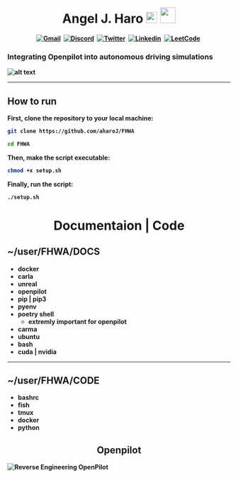 <h1 align="center"><b> Angel J. Haro
<img src="https://docs.google.com/uc?export=download&id=1JqFc6WL-cTtJBQgW9tusQAZhQ3H9hGae" alt="" height="25" >
<img src="https://docs.google.com/uc?export=download&id=1HsBpakQVutfOmxBcPbGpKdo_oGEoKJZT" alt="" height="35" >
</h1>

<!-- START  -->
<div align="center">
<a href="https://aharoj.io"><img src="https://img.shields.io/badge/website-000000?style=for-the-badge&logo=Portfolio&logoColor=white" alt="Gmail" /></a>&nbsp;
<a href="https://discord.gg/HDDQ6pUMHt"><img src="https://img.shields.io/badge/Discord-7289DA?style=for-the-badge&logo=discord&logoColor=white" alt="Discord" /></a>&nbsp;
<a href="https://twitter.com/aharoJ"><img src="https://img.shields.io/badge/Twitter-1DA1F2?style=for-the-badge&logo=twitter&logoColor=white" alt="Twitter" /></a>&nbsp;
<a href="https://www.linkedin.com/in/aharoJ/"><img src="https://img.shields.io/badge/LinkedIn-0077B5?style=for-the-badge&logo=linkedin&logoColor=white" alt="Linkedin" /></a>&nbsp;
<a href="https://leetcode.com/aharoJ/"><img src="https://img.shields.io/badge/-LeetCode-FFA116?style=for-the-badge&logo=LeetCode&logoColor=black" alt="LeetCode" /></a>&nbsp;
<br/>
</div>  
<!-- END -->

### Integrating Openpilot into autonomous driving simulations
![alt text](z/openpilot.gif)

---

## How to run

First, clone the repository to your local machine:

```sh
git clone https://github.com/aharoJ/FHWA
```

```sh
cd FHWA
```

Then, make the script executable:

```sh
chmod +x setup.sh
```

Finally, run the script:

```sh
./setup.sh
```

<h1 align="center"> <b> Documentaion | Code </b> </h1>

## ~/user/FHWA/DOCS

- docker
- carla
- unreal
- openpilot
- pip | pip3
- pyenv
- poetry shell
  - extremly important for openpilot
- carma
- ubuntu
- bash
- cuda | nvidia

---

## ~/user/FHWA/CODE

- bashrc
- fish
- tmux
- docker
- python

<h2 align="center"> <b> Openpilot </b> </h2>

![Reverse Engineering OpenPilot](<z/aharo 2023-07-31 at 2.34.10 AM.png>)
